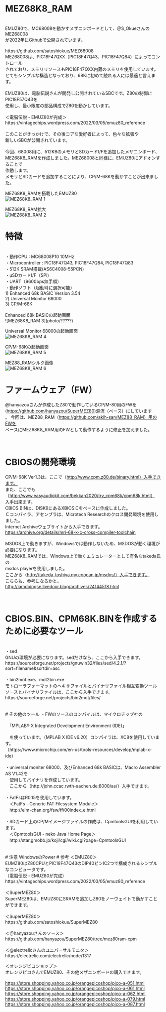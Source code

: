 # MEZ68K8_RAM<br>
<br>
EMUZ80で、MC68008を動かすメザニンボードとして、＠S_OkueさんのMEZ68008<br>
が2022年にGithubで公開されています。<br>
<br>
https://github.com/satoshiokue/MEZ68008
<br>
MEZ68008は、PIC18F47QXX（PIC18F47Q43、PIC18F47Q84）によってコントロール<br>
されており、メモリリソースもPIC18F47QXX内蔵のメモリを使用しています。<br>
とてもシンプルな構造となっており、68Kに初めて触れる人には最適と言えます。<br>
<br>
EMUZ80は、電脳伝説さんが開発し公開されているSBCです。Z80の制御にPIC18F57Q43を<br>
使用し、最小限度の部品構成でZ80を動かしています。<br>
<br>
＜電脳伝説 - EMUZ80が完成＞  <br>
https://vintagechips.wordpress.com/2022/03/05/emuz80_reference  <br>
<br>
このことがきっかけで、その後コアな愛好者によって、色々な拡張や<br>
新しいSBCが公開されています。<br>
<br>
今回、68008用に、512KBのメモリとSDカードI/Fを追加したメザニンボード、<br>
MEZ68K8_RAMを作成しました。MEZ68008と同様に、EMUZ80にアドオンすることで<br>
作動します。<br>
メモリとSDカードを追加することにより、CP/M-68Kを動かすことが出来ました。<br>

MEZ68K8_RAMを搭載したEMUZ80<br>
![MEZ68K8_RAM 1](photo/P1020594.JPG)

MEZ68K8_RAM拡大<br>
![MEZ68K8_RAM 2](photo/P1020610.JPG)

# 特徴<br>
<br>
・動作CPU : MC68008P10 10MHz<br>
・Microcontroller : PIC18F47Q43, PIC18F47Q84, PIC18F47Q83<br>
・512K SRAM搭載(AS6C4008-55PCN)<br>
・μSDカードI/F（SPI)<br>
・UART（9600bps無手順）<br>
・動作ソフト（起動時に選択可能）<br>
    1) Enhanced 68k BASIC Version 3.54<br>
    2) Universal Monitor 68000<br>
    3) CP/M-68K<br>
<br>
Enhanced 68k BASICの起動画面<br>
![MEZ68K8_RAM 3](photo/?????)


Universal Monitor 68000の起動画面<br>
![MEZ68K8_RAM 4](photo/?????)


CP/M-68Kの起動画面<br>
![MEZ68K8_RAM 5](photo/?????)


MEZ88_RAMシルク画像<br>
![MEZ68K8_RAM 6](photo/093906.png)


# ファームウェア（FW）
@hanyazouさんが作成したZ80で動作しているCP/M-80用のFWを<br>
(https://github.com/hanyazou/SuperMEZ80)源流（ベース）にしています<br>。
今回は、MEZ88_RAM（https://github.com/akih-san/MEZ88_RAM）用のFWを<br>
ベースにMEZ68K8_RAM用のFWとして動作するように修正を加えました。<br>
<br>
<br>
# CBIOSの開発環境
CP/M-68K Ver1.3は、ここで（http://www.cpm.z80.de/binary.html）入手できます。<br>
また、ここでも（http://www.easyaudiokit.com/bekkan2020/try_cpm68k/cpm68k.html）<br>
入手出来ます。<br>
CBIOS.BINは、DISK9にあるXBIOS.Cをベースに作成しました。<br>
Ｃコンパイラ、アセンブラは、Microtech Researchのクロス開発環境を使用しました。<br>
Internet Archiveウェブサイトから入手できます。<br>
https://archive.org/details/mri-68-k-c-cross-compiler-toolchain<br>
<br>
MSDOS上で動きますが、Windowsでは動作しないため、MSDOSが動く環境が必要になります。<br>
MEZ68K8_RAMでは、Windows上で動くエミュレーターとして有名なtakeda氏の<br>
msdos playerを使用しました。<br>
ここから（http://takeda-toshiya.my.coocan.jp/msdos/）入手できます。<br>
こちらも、参考になるかと。<br>
http://iamdoingse.livedoor.blog/archives/24144518.html<br>
<br>
<br>
# CBIOS.BIN、CPM68K.BINを作成するために必要なツール<br>
<br>
・sed<br>
GNUの環境が必要になります。sedだけなら、ここから入手できます。<br>
https://sourceforge.net/projects/gnuwin32/files/sed/4.2.1/?sort=filename&sortdir=asc<br>
<br>
・bin2mot.exe、mot2bin.exe<br>
モトローラフォーマットのヘキサファイルとバイナリファイル相互変換ツール<br>
ソースとバイナリファイルは、ここから入手できます。<br>
https://sourceforge.net/projects/bin2mot/files/<br>
<br>
<br>
# その他のツール
・FWのソースのコンパイルは、マイクロチップ社の<br>
<br>
　「MPLAB® X Integrated Development Environment (IDE)」<br>
<br>
　を使っています。（MPLAB X IDE v6.20）コンパイラは、XC8を使用しています。<br>
（https://www.microchip.com/en-us/tools-resources/develop/mplab-x-ide）<br>
<br>
・universal moniter 68000、及びEnhanced 68k BASICは、Macro Assembler AS V1.42を<br>
　使用してバイナリを作成しています。<br>
　ここから（http://john.ccac.rwth-aachen.de:8000/as/）入手できます。<br>
<br>
・FatFsはR0.15を使用しています。<br>
　＜FatFs - Generic FAT Filesystem Module＞<br>
　http://elm-chan.org/fsw/ff/00index_e.html<br>
<br>
・SDカード上のCP/Mイメージファイルの作成は、CpmtoolsGUIを利用しています。<br>
　＜CpmtoolsGUI - neko Java Home Page＞<br>
　http://star.gmobb.jp/koji/cgi/wiki.cgi?page=CpmtoolsGUI<br>
<br>
<br>
# 注意
WindowsのPower
# 参考
＜EMUZ80＞<br>
EUMZ80はZ80CPUとPIC18F47Q43のDIP40ピンIC2つで構成されるシンプルなコンピュータです。<br>
（電脳伝説 - EMUZ80が完成）  <br>
https://vintagechips.wordpress.com/2022/03/05/emuz80_reference  <br>
<br>
＜SuperMEZ80＞<br>
SuperMEZ80は、EMUZ80にSRAMを追加しZ80をノーウェイトで動かすことができます。<br>
<br>
＜SuperMEZ80＞<br>
https://github.com/satoshiokue/SuperMEZ80<br>
<br>
＜＠hanyazouさんのソース＞<br>
https://github.com/hanyazou/SuperMEZ80/tree/mez80ram-cpm<br>
<br>
＜@electrelicさんのユニバーサルモニタ＞<br>
https://electrelic.com/electrelic/node/1317<br>

＜オレンジピコショップ＞  <br>
オレンジピコさんでEMUZ80、その他メザニンボードの購入できます。<br>
<br>
https://store.shopping.yahoo.co.jp/orangepicoshop/pico-a-051.html<br>
https://store.shopping.yahoo.co.jp/orangepicoshop/pico-a-061.html<br>
https://store.shopping.yahoo.co.jp/orangepicoshop/pico-a-062.html<br>
https://store.shopping.yahoo.co.jp/orangepicoshop/pico-a-079.html<br>
https://store.shopping.yahoo.co.jp/orangepicoshop/pico-a-087.html<br>
